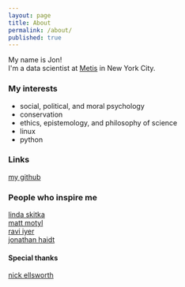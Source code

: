 ```yaml
---
layout: page
title: About
permalink: /about/
published: true
---
```

My name is Jon!  
I'm a data scientist at [Metis](https://www.thisismetis.com) in New York City.
  
### My interests
- social, political, and moral psychology
- conservation
- ethics, epistemology, and philosophy of science
- linux
- python
  
### Links
[my github](https://github.com/jonkislin)
  
### People who inspire me
[linda skitka](http://lskitka.people.uic.edu/index.html)  
[matt motyl](http://motyl.people.uic.edu)  
[ravi iyer](http://www.polipsych.com/about/)   
[jonathan haidt](http://people.stern.nyu.edu/jhaidt/)   
  
#### Special thanks
[nick ellsworth](http://nickmakes.website)
